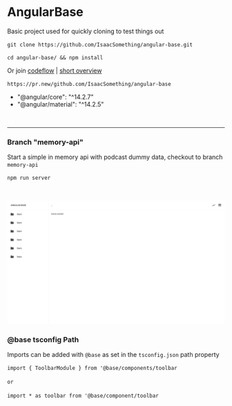 # AngularBase

Basic project used for quickly cloning to test things out

```
git clone https://github.com/IsaacSomething/angular-base.git
```

```
cd angular-base/ && npm install
```

Or join [codeflow](https://stackblitz.com/codeflow/beta) | [short overview](https://www.youtube.com/watch?v=b7C_NGgPPTc)

```
https://pr.new/github.com/IsaacSomething/angular-base
```

- "@angular/core": "^14.2.7"
- "@angular/material": "^14.2.5"

<br />
<hr />

### Branch "memory-api"

Start a simple in memory api with podcast dummy data, checkout to branch `memory-api`

```
npm run server
```

<br />

![alt text](./src/assets/demo.png)

### @base tsconfig Path

Imports can be added with `@base` as set in the `tsconfig.json` path property

```
import { ToolbarModule } from '@base/components/toolbar

or

import * as toolbar from '@base/component/toolbar
```

